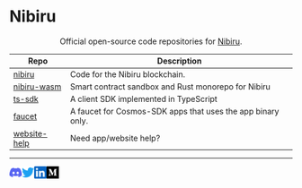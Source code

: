# Nibiru

<div align="center">

Official open-source code repositories for [Nibiru][site-nibiru].

</div>

| Repo | Description |
| ---  | --- |
| [nibiru][repo-nibiru] | Code for the Nibiru blockchain. |
| [nibiru-wasm][repo-nibiru-wasm] | Smart contract sandbox and Rust monorepo for Nibiru |
| [ts-sdk][repo-ts-sdk] | A client SDK implemented in TypeScript |
| [faucet][repo-faucet] | A faucet for Cosmos-SDK apps that uses the app binary only. |
| [website-help][repo-website-help] | Need app/website help? |

---

<a href="https://discord.gg/HFvbn7Wtud">
  <img align="left" alt="Nibiru Discord" width="22px" src="https://raw.githubusercontent.com/NibiruChain/.github/master/img/discord.svg" />
</a>
<a href="https://twitter.com/NibiruChain">
  <img align="left" alt="Nibiru Twitter" width="22px" src="https://raw.githubusercontent.com/NibiruChain/.github/master/img/twitter.svg" />
</a>
<a href="https://www.linkedin.com/company/nibiruchain">
  <img align="left" alt="Nibiru LinkedIn" width="22px" src="https://raw.githubusercontent.com/NibiruChain/.github/master/img/linkedin.svg" />
</a>
<a href="https://blog.nibiru.fi">
  <img align="left" alt="Nibiru Blog" width="22px" src="https://raw.githubusercontent.com/NibiruChain/.github/master/img/medium.svg" />
</a>

[site-nibiru]: https://nibiru.fi
[repo-nibiru]: https://github.com/NibiruChain/nibiru
[repo-ts-sdk]: https://github.com/NibiruChain/ts-sdk
[repo-sdk-proto-gen]: https://github.com/NibiruChain/sdk-proto-gen
[repo-faucet]: https://github.com/NibiruChain/faucet
[repo-nibiru-wasm]: https://github.com/NibiruChain/nibiru-wasm
[repo-website-help]: https://github.com/NibiruChain/website-help
